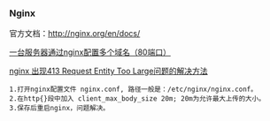 ### Nginx

官方文档：http://nginx.org/en/docs/

[一台服务器通过nginx配置多个域名（80端口）](https://segmentfault.com/a/1190000023961607)

[nginx 出现413 Request Entity Too Large问题的解决方法](https://blog.csdn.net/fdipzone/article/details/45544497)

```
1.打开nginx配置文件 nginx.conf, 路径一般是：/etc/nginx/nginx.conf。
2.在http{}段中加入 client_max_body_size 20m; 20m为允许最大上传的大小。
3.保存后重启nginx，问题解决。
```
